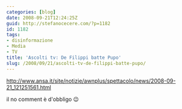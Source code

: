```yaml
---
categories: [blog]
date: 2008-09-21T12:24:25Z
guid: http://stefanocecere.com/?p=1182
id: 1182
tags:
- disinformazione
- Media
- TV
title: 'Ascolti tv: De Filippi batte Pupo'
slug: /2008/09/21/ascolti-tv-de-filippi-batte-pupo/
---
```


<http://www.ansa.it/site/notizie/awnplus/spettacolo/news/2008-09-21_121251561.html>

il no comment è d'obbligo 😉